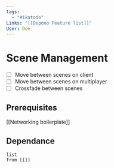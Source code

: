 ```yaml
---
tags:
  - "#ikatodo"
Links: "[[Depono Feature list]]"
User: Dee
---
```



# Scene Management
- [ ] Move between scenes on client
- [ ] Move between scenes on multiplayer
- [ ] Crossfade between scenes
## Prerequisites 
[[Networking boilerplate]]
## Dependance

```dataview
list
from [[]]
```

